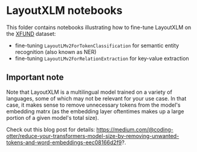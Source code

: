 # LayoutXLM notebooks

This folder contains notebooks illustrating how to fine-tune LayoutXLM on the [XFUND](https://github.com/doc-analysis/XFUND) dataset:

- fine-tuning `LayoutLMv2ForTokenClassification` for semantic entity recognition (also known as NER)
- fine-tuning `LayoutLMv2ForRelationExtraction` for key-value extraction

## Important note

Note that LayoutXLM is a multilingual model trained on a variety of languages, some of which may not be relevant for your use case. In that case, it makes sense to remove unnecessary tokens from the model's embedding matrx (as the embedding layer oftentimes makes up a large portion of a given model's total size).

Check out this blog post for details: https://medium.com/@coding-otter/reduce-your-transformers-model-size-by-removing-unwanted-tokens-and-word-embeddings-eec08166d2f9?.
